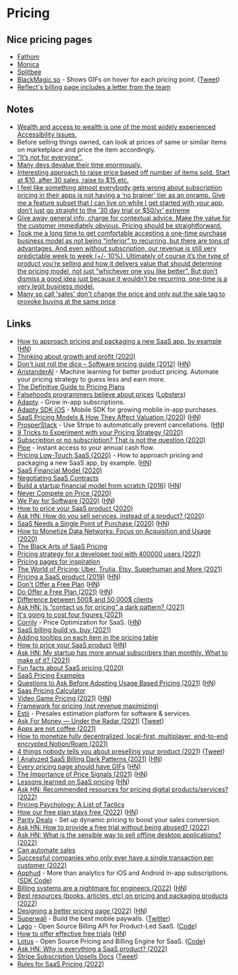 # Pricing

## Nice pricing pages

- [Fathom](https://app.usefathom.com/register)
- [Monica](https://www.monicahq.com/pricing)
- [Splitbee](https://splitbee.io/pricing)
- [BlackMagic.so](https://blackmagic.so/membership/) - Shows GIFs on hover for each pricing point. ([Tweet](https://twitter.com/tdinh_me/status/1464105494008635396))
- [Reflect's billing page includes a letter from the team](https://twitter.com/maccaw/status/1437208734929850369)

## Notes

- [Wealth and access to wealth is one of the most widely experienced Accessibility issues.](https://twitter.com/buildsghost/status/1274376280255811584)
- Before selling things owned, can look at prices of same or similar items on marketplace and price the item accordingly.
- [“It’s not for everyone”.](https://seths.blog/2018/06/its-not-for-everyone/)
- [Many devs devalue their time enormously. ](https://twitter.com/kentcdodds/status/1316728697584381952)
- [Interesting approach to raise price based off number of items sold. Start at $10, after 30 sales, raise to $15 etc.](https://gumroad.com/l/doing-content-right)
- [I feel like something almost everybody gets wrong about subscription pricing in their apps is not having a ‘no brainer’ tier as an onramp. Give me a feature subset that I can live on while I get started with your app, don’t just go straight to the ’30 day trial or $50/yr’ extreme](https://twitter.com/stroughtonsmith/status/1388607057910239232)
- [Give away general info, charge for contextual advice. Make the value for the customer immediately obvious. Pricing should be straightforward.](https://twitter.com/VicVijayakumar/status/1424173615847772161)
- [Took me a long time to get comfortable accepting a one-time purchase business model as not being “inferior” to recurring, but there are tons of advantages. And even without subscription, our revenue is still very predictable week to week (+/- 10%). Ultimately of course it’s the type of product you’re selling and how it delivers value that should determine the pricing model, not just “whichever one you like better”. But don’t dismiss a good idea just because it wouldn’t be recurring, one-time is a very legit business model.](https://twitter.com/adamwathan/status/1440816886996865025)
- [Many so call 'sales' don't change the price and only put the sale tag to provoke buying at the same price](https://twitter.com/yongfook/status/1462909377594019843)

## Links

- [How to approach pricing and packaging a new SaaS app, by example](https://stripe.com/atlas/guides/saas-pricing) ([HN](https://news.ycombinator.com/item?id=16476454))
- [Thinking about growth and profit (2020)](https://jlongster.com/thinking-growth-profit)
- [Don't just roll the dice – Software pricing guide (2012)](https://neildavidson.com/downloads/dont-just-roll-the-dice-2.0.0.pdf) ([HN](https://news.ycombinator.com/item?id=22027912))
- [AristanderAI](https://aristander.ai/) - Machine learning for better product pricing. Automate your pricing strategy to guess less and earn more.
- [The Definitive Guide to Pricing Plans](https://capitalandgrowth.org/answers/Article/3169972/The-Definitive-Guide-to-Pricing-Plans)
- [Falsehoods programmers believe about prices](https://gist.github.com/rgs/6509585) ([Lobsters](https://lobste.rs/s/lo4bic/falsehoods_programmers_believe_about))
- [Adapty](https://adapty.io/) - Grow in-app subscriptions.
- [Adapty SDK iOS](https://github.com/adaptyteam/AdaptySDK-iOS) - Mobile SDK for growing mobile in-app purchases.
- [SaaS Pricing Models & How They Affect Valuation (2020)](https://empireflippers.com/saas-pricing-models/) ([HN](https://news.ycombinator.com/item?id=23193397))
- [ProsperStack](https://prosperstack.com/) - Use Stripe to automatically prevent cancellations. ([HN](https://news.ycombinator.com/item?id=23501378))
- [9 Tricks to Experiment with your Pricing Strategy (2020)](https://medium.com/point-nine-news/9-tricks-to-experiment-with-your-pricing-strategy-329b07a5b171)
- [Subscription or no subscription? That is not the question (2020)](https://ia.net/topics/subscription-or-no-subscription)
- [Pipe](https://www.pipe.com/) - Instant access to your annual cash flow.
- [Pricing Low-Touch SaaS (2020)](https://stripe.com/en-in/atlas/guides/saas-pricing) - How to approach pricing and packaging a new SaaS app, by example. ([HN](https://news.ycombinator.com/item?id=24543433))
- [SaaS Financial Model (2020)](https://baremetrics.com/blog/saas-financial-model)
- [Negotiating SaaS Contracts](https://www.crayika.com/blog)
- [Build a startup financial model from scratch (2016)](https://www.mathventurepartners.com/blog/2016/9/15/startup-financial-modeling-part-1-what-is-a-financial-model) ([HN](https://news.ycombinator.com/item?id=24853787))
- [Never Compete on Price (2020)](https://medium.com/@tylerhakes/never-compete-on-price-c7709f29280)
- [We Pay for Software (2020)](https://adamwiggins.com/making-computers-better/pay) ([HN](https://news.ycombinator.com/item?id=25027907))
- [How to price your SaaS product (2020)](https://www.lennyrachitsky.com/p/saas-pricing-strategy)
- [Ask HN: How do you sell services, instead of a product? (2020)](https://news.ycombinator.com/item?id=25048031)
- [SaaS Needs a Single Point of Purchase (2020)](https://landshark.io/2020/11/13/saas-needs-a-single-point-of-purchase.html) ([HN](https://news.ycombinator.com/item?id=25081711))
- [How to Monetize Data Networks: Focus on Acquisition and Usage (2020)](https://medium.com/breadcrumb/how-to-monetize-data-networks-focus-on-acquisition-and-usage-1c822aa67b3e)
- [The Black Arts of SaaS Pricing](https://training.kalzumeus.com/newsletters/archive/saas_pricing)
- [Pricing strategy for a developer tool with 400000 users (2021)](https://news.ycombinator.com/item?id=25622558)
- [Pricing pages for inspiration](https://inspyr.io/pricing)
- [The World of Pricing: Uber, Trulia, Etsy, Superhuman and More (2021)](https://www.nfx.com/post/the-hidden-world-of-pricing/)
- [Pricing a SaaS product (2019)](https://www.bannerbear.com/blog/don-t-charge-a-month-for-your-product/) ([HN](https://news.ycombinator.com/item?id=25941412))
- [Don't Offer a Free Plan](https://nofreeplan.com/) ([HN](https://news.ycombinator.com/item?id=26059517))
- [Do Offer a Free Plan (2021)](https://www.chrisfrantz.com/how-to-kill-a-unicorn/) ([HN](https://news.ycombinator.com/item?id=26060038))
- [Difference between 500$ and 50,000$ clients](https://twitter.com/JoshJDurham/status/1357764680979259392)
- [Ask HN: Is “contact us for pricing” a dark pattern? (2021)](https://news.ycombinator.com/item?id=26144706)
- [It's going to cost four figures (2021)](https://raccoon.onyxbits.de/blog/software-development-cost/)
- [Corrily](https://www.corrily.com/) - Price Optimization for SaaS. ([HN](https://news.ycombinator.com/item?id=26302217))
- [SaaS billing build vs. buy (2021)](https://blog.billflow.io/saas-billing-build-vs-buy/)
- [Adding tooltips on each item in the pricing table](https://twitter.com/damengchen/status/1366505122772054016)
- [How to price your SaaS product](https://www.lennysnewsletter.com/p/saas-pricing-strategy) ([HN](https://news.ycombinator.com/item?id=26553639))
- [Ask HN: My startup has more annual subscribers than monthly. What to make of it? (2021)](https://news.ycombinator.com/item?id=26821281)
- [Fun facts about SaaS pricing (2020)](https://twitter.com/awwstn/status/1213215748979445761)
- [SaaS Pricing Examples](https://saas-pricing.info/)
- [Questions to Ask Before Adopting Usage Based Pricing (2021)](https://adilaijaz.medium.com/6-questions-to-ask-before-adopting-usage-based-pricing-77bf2a669309) ([HN](https://news.ycombinator.com/item?id=27392962))
- [Saas Pricing Calculator](https://indiebrands.io/saas-pricing-calculator)
- [Video Game Pricing (2021)](https://www.youtube.com/watch?v=zvPkAYT6B1Q) ([HN](https://news.ycombinator.com/item?id=28200360))
- [Framework for pricing (not revenue maximizing)](https://twitter.com/ravisparikh/status/1437441229956997120)
- [Estii](https://estii.com/) - Presales estimation platform for software & services.
- [Ask For Money — Under the Radar (2021)](https://overcast.fm/+FgnaClmOk) ([Tweet](https://twitter.com/_vojto/status/1451872628709511171))
- [Apps are not coffee (2021)](https://ia.net/topics/on-apps-and-coffee)
- [How to monetize fully decentralized, local-first, multiplayer, end-to-end encrypted Notion/Roam (2021)](https://twitter.com/ibdknox/status/1458099415462318080)
- [4 things nobody tells you about preselling your product (2021)](https://stackingthebricks.com/4-things-preselling/) ([Tweet](https://twitter.com/JoshWComeau/status/1458903882231435265))
- [I Analyzed SaaS Billing Dark Patterns (2021)](https://quolum.com/blog/saas/i-analyzed-saas-billing-dark-patterns/) ([HN](https://news.ycombinator.com/item?id=29255445))
- [Every pricing page should have GIFs](https://tdinh.notion.site/Every-pricing-page-should-have-GIFs-e74d6d363d4c4d33b5ff754452f7ab96) ([HN](https://news.ycombinator.com/item?id=29348328))
- [The Importance of Price Signals (2021)](https://www.lynalden.com/price-signals/) ([HN](https://news.ycombinator.com/item?id=29691988))
- [Lessons learned on SaaS pricing](https://zimtik.com/en/posts/lessons-learned-on-saas-pricing) ([HN](https://news.ycombinator.com/item?id=29872777))
- [Ask HN: Recommended resources for pricing digital products/services? (2022)](https://news.ycombinator.com/item?id=29954871)
- [Pricing Psychology: A List of Tactics](https://www.nickkolenda.com/psychological-pricing-strategies/)
- [How our free plan stays free (2022)](https://tailscale.com/blog/free-plan/) ([HN](https://news.ycombinator.com/item?id=30701451))
- [Parity Deals](https://www.paritydeals.com/) - Set up dynamic pricing to boost your sales conversion.
- [Ask HN: How to provide a free trial without being abused? (2022)](https://news.ycombinator.com/item?id=30800350)
- [Ask HN: What is the sensible way to sell offline desktop applications? (2022)](https://news.ycombinator.com/item?id=30847990)
- [Can automate sales](https://twitter.com/levelsio/status/1509504268914794502)
- [Successful companies who only ever have a single transaction per customer (2022)](https://twitter.com/adamwathan/status/1511128528342953984)
- [Apphud](https://apphud.com/) - More than analytics for iOS and Android in-app subscriptions. ([SDK Code](https://github.com/apphud/ApphudSDK))
- [Billing systems are a nightmare for engineers (2022)](https://www.getlago.com/blog/why-billing-systems-are-a-nightmare-for-engineers) ([HN](https://news.ycombinator.com/item?id=31424450))
- [Best resources (books, articles, etc) on pricing and packaging products (2022)](https://twitter.com/patrick_oshag/status/1538890809742876674)
- [Designing a better pricing page (2022)](https://www.smashingmagazine.com/2022/07/designing-better-pricing-page/) ([HN](https://news.ycombinator.com/item?id=32012175))
- [Superwall](https://superwall.com/) - Build the best mobile paywalls. ([Twitter](https://twitter.com/superwall))
- [Lago](https://www.getlago.com/) - Open Source Billing API for Product-Led SaaS. ([Code](https://github.com/getlago/lago))
- [How to offer effective free trials](https://upollo.ai/blog/effective-trials) ([HN](https://news.ycombinator.com/item?id=32658926))
- [Lotus](https://www.uselotus.io/) - Open Source Pricing and Billing Engine for SaaS. ([Code](https://github.com/uselotus/lotus))
- [Ask HN: Why is everything a SaaS product? (2022)](https://news.ycombinator.com/item?id=32856779)
- [Stripe Subscription Upsells Docs](https://stripe.com/docs/payments/checkout/upsells) ([Tweet](https://twitter.com/monicalent/status/1573225232948928512))
- [Rules for SaaS Pricing (2022)](https://earlygtm.substack.com/p/rules-for-saas-pricing)
